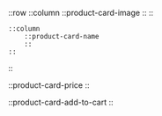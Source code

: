 ::row
    ::column
        ::product-card-image
        ::
    ::

    ::column
        ::product-card-name
        ::
    ::
::

::product-card-price
::

::product-card-add-to-cart
::
